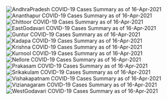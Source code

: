 
<img src="https://deepuhub.github.io/COVID-19/GraphsGenerated/16-Apr-2021/Last24Hrs_AndhraPradesh_16-Apr-2021.jpg" alt="AndhraPradesh COVID-19 Cases Summary as of 16-Apr-2021">
 <br>
<img src="https://deepuhub.github.io/COVID-19/GraphsGenerated/16-Apr-2021/Last24Hrs_Ananthapur_16-Apr-2021.jpg" alt="Ananthapur COVID-19 Cases Summary as of 16-Apr-2021">
 <br>
<img src="https://deepuhub.github.io/COVID-19/GraphsGenerated/16-Apr-2021/Last24Hrs_Chittoor_16-Apr-2021.jpg" alt="Chittoor COVID-19 Cases Summary as of 16-Apr-2021">
 <br>
<img src="https://deepuhub.github.io/COVID-19/GraphsGenerated/16-Apr-2021/Last24Hrs_EastGodavari_16-Apr-2021.jpg" alt="EastGodavari COVID-19 Cases Summary as of 16-Apr-2021">
 <br>
<img src="https://deepuhub.github.io/COVID-19/GraphsGenerated/16-Apr-2021/Last24Hrs_Guntur_16-Apr-2021.jpg" alt="Guntur COVID-19 Cases Summary as of 16-Apr-2021">
 <br>
<img src="https://deepuhub.github.io/COVID-19/GraphsGenerated/16-Apr-2021/Last24Hrs_Kadapa_16-Apr-2021.jpg" alt="Kadapa COVID-19 Cases Summary as of 16-Apr-2021">
 <br>
<img src="https://deepuhub.github.io/COVID-19/GraphsGenerated/16-Apr-2021/Last24Hrs_Krishna_16-Apr-2021.jpg" alt="Krishna COVID-19 Cases Summary as of 16-Apr-2021">
 <br>
<img src="https://deepuhub.github.io/COVID-19/GraphsGenerated/16-Apr-2021/Last24Hrs_Kurnool_16-Apr-2021.jpg" alt="Kurnool COVID-19 Cases Summary as of 16-Apr-2021">
 <br>
<img src="https://deepuhub.github.io/COVID-19/GraphsGenerated/16-Apr-2021/Last24Hrs_Nellore_16-Apr-2021.jpg" alt="Nellore COVID-19 Cases Summary as of 16-Apr-2021">
 <br>
<img src="https://deepuhub.github.io/COVID-19/GraphsGenerated/16-Apr-2021/Last24Hrs_Prakasam_16-Apr-2021.jpg" alt="Prakasam COVID-19 Cases Summary as of 16-Apr-2021">
 <br>
<img src="https://deepuhub.github.io/COVID-19/GraphsGenerated/16-Apr-2021/Last24Hrs_Srikakulam_16-Apr-2021.jpg" alt="Srikakulam COVID-19 Cases Summary as of 16-Apr-2021">
 <br>
<img src="https://deepuhub.github.io/COVID-19/GraphsGenerated/16-Apr-2021/Last24Hrs_Vishakapatnam_16-Apr-2021.jpg" alt="Vishakapatnam COVID-19 Cases Summary as of 16-Apr-2021">
 <br>
<img src="https://deepuhub.github.io/COVID-19/GraphsGenerated/16-Apr-2021/Last24Hrs_Vizianagaram_16-Apr-2021.jpg" alt="Vizianagaram COVID-19 Cases Summary as of 16-Apr-2021">
 <br>
<img src="https://deepuhub.github.io/COVID-19/GraphsGenerated/16-Apr-2021/Last24Hrs_WestGodavari_16-Apr-2021.jpg" alt="WestGodavari COVID-19 Cases Summary as of 16-Apr-2021">
 <br> 